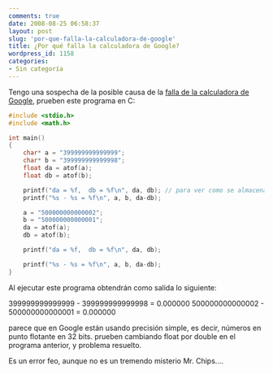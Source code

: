 ```yaml
---
comments: true
date: 2008-08-25 06:58:37
layout: post
slug: 'por-que-falla-la-calculadora-de-google'
title: ¿Por qué falla la calculadora de Google?
wordpress_id: 1158
categories:
- Sin categoría
---
```


Tengo una sospecha de la posible causa de la [falla de la calculadora de Google](http://www.fayerwayer.com/2008/08/segun-google-500000000000002-500000000000001-0/), prueben este programa en C:


```c
#include <stdio.h>
#include <math.h>

int main()
{
    char* a = "399999999999999";
    char* b = "399999999999998";
    float da = atof(a);
    float db = atof(b);

    printf("da = %f,  db = %f\n", da, db); // para ver como se almacenan los numeros
    printf("%s - %s = %f\n", a, b, da-db);

    a = "500000000000002";
    b = "500000000000001";
    da = atof(a);
    db = atof(b);

    printf("da = %f,  db = %f\n", da, db);

    printf("%s - %s = %f\n", a, b, da-db);
}
```

Al ejecutar este programa obtendrán como salida lo siguiente:

399999999999999 - 399999999999998 = 0.000000
500000000000002 - 500000000000001 = 0.000000

parece que en Google están usando precisión simple, es decir, números en punto flotante en 32 bits.
prueben cambiando float por double en el programa anterior, y problema resuelto.

Es un error feo, aunque no es un tremendo misterio Mr. Chips....
